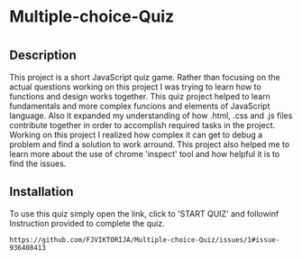 # Multiple-choice-Quiz
# 
## Description
This project is a short JavaScript quiz game. Rather than focusing on the actual questions working on this project I was trying to learn how to functions and design works together. This quiz project helped to learn fundamentals and more complex funcions and elements of JavaScript language. Also it expanded my understanding of how .html, .css and .js files contribute together in order to accomplish required tasks in the project. Working on this project I realized how complex it can get to debug a problem and find a solution to work arround. This project also helped me to learn more about the use of chrome 'inspect' tool and how helpful it is to find the issues. 


## Installation
To use this quiz simply open the link, click to 'START QUIZ' and followinf Instruction provided to complete the quiz. 


    https://github.com/FJVIKTORIJA/Multiple-choice-Quiz/issues/1#issue-936408413
